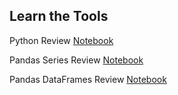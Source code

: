 ## Learn the Tools

Python Review [Notebook](https://dataskills101.github.io/python_dt_review_notebook)

Pandas Series Review [Notebook](https://dataskills101.github.io/pandas_series_review/pandas_series_review)

Pandas DataFrames Review [Notebook](https://dataskills101.github.io/pandas_dataframes_review)